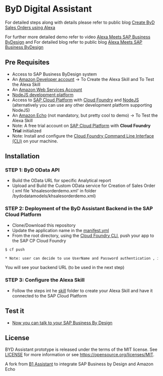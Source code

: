 # ByD Digital Assistant

For detailed steps along with details please refer to public blog  [Create ByD Sales Orders using Alexa](https://blogs.sap.com/2019/02/04/create-byd-sales-orders-using-alexa/)

For further more detailed demo refer to video [Alexa Meets SAP Business ByDesign](https://youtu.be/40DSBibkL50) and For detailed blog refer to public blog [Alexa Meets SAP Business ByDesign](https://blogs.sap.com/2019/01/22/alexa-meets-sap-business-bydesign/)

## Pre Requisites

* Access to SAP Business ByDesign system
* An [Amazon Developer account](http://developer.amazon.com/) -> To Create the Alexa Skill and To Test the Alexa Skill
* An [Amazon Web Services Account](http://aws.amazon.com/)
* [NodeJS development platform](https://nodejs.org/en/download/)
* Access to [SAP Cloud Platform](https://cloudplatform.sap.com/enterprise-paas/cloudfoundry.html) with [Cloud Foundry](https://docs.cloudfoundry.org/cf-cli/install-go-cli.html) and [NodeJS](https://nodejs.org/en/download/) (alternatively you can use any other development platform supporting NodeJS)
* An [Amazon Echo](https://www.amazon.com/Amazon-Echo-Bluetooth-Speaker-with-WiFi-Alexa/dp/B00X4WHP5E) (not mandatory, but pretty cool to demo) -> To Test the Alexa Skill
* Note: A free trial account on  [SAP Cloud Platform](https://cloudplatform.sap.com) with **Cloud Foundry Trial** initialized
* Note: Install and configure the [Cloud Foundry Command Line Interface (CLI)](https://help.sap.com/viewer/65de2977205c403bbc107264b8eccf4b/Cloud/en-US/75125ef1e60e490e91eb58fe48c0f9e7.html#loio4ef907afb1254e8286882a2bdef0edf4) on your machine.

## Installation
### STEP 1: ByD OData API
* Build the OData URL for specific Analytical report
* Upload and Build the Custom OData service for Creation of Sales Order ( xml file 'khsalesorderdemo.xml' in folder /bydodatamodels/khsalesorderdemo.xml)

### STEP 2: Deployment of the ByD Assistant Backend in the SAP Cloud Platform
* Clone/Download this repository
* Update the application name in the [manifest.yml](manifest.yml)
* From the root directory, using the [Cloud Foundry CLI](https://docs.cloudfoundry.org/cf-cli/install-go-cli.html), push your app to the SAP CP Cloud Foundry
```cmd
$ cf push

* Note: user can decide to use UserName and Password authentication , in that case user has to adapt the Authorization (request header of OData POST service call) webapplication coding accordingly

```
You will see your backend URL (to be used in the next step)


### STEP 3: Configure the Alexa Skill
* Follow the steps int he [skill](skill/) folder to create your Alexa Skill and have it connected to the SAP Cloud Platform

## Test it
* [Now you can talk to your SAP Business By Design](https://www.youtube.com/watch?v=40DSBibkL50)


## License
BYD Assistant prototype is released under the terms of the MIT license. See [LICENSE](LICENSE) for more information or see https://opensource.org/licenses/MIT.

A fork from [B1 Assistant](https://github.com/B1SA/b1Assistant/) to integrate SAP Business by Design and Amazon Echo
